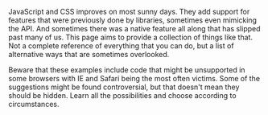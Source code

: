 JavaScript and CSS improves on most sunny days. They add support for features that were previously done by libraries, sometimes even mimicking the API. And sometimes there was a native feature all along that has slipped past many of us. This page aims to provide a collection of things like that. Not a complete reference of everything that you can do, but a list of alternative ways that are sometimes overlooked.

Beware that these examples include code that might be unsupported in some browsers with IE and Safari being the most often victims. Some of the suggestions might be found controversial, but that doesn't mean they should be hidden. Learn all the possibilities and choose according to circumstances.
